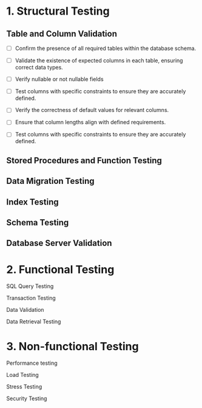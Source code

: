 # 1. Structural Testing

## Table and Column Validation

- [ ] Confirm the presence of all required tables within the database schema.

- [ ] Validate the existence of expected columns in each table, ensuring correct data types.

- [ ] Verify nullable or not nullable fields

- [ ] Test columns with specific constraints to ensure they are accurately defined.

- [ ] Verify the correctness of default values for relevant columns.

- [ ] Ensure that column lengths align with defined requirements.

- [ ] Test columns with specific constraints to ensure they are accurately defined.

## Stored Procedures and Function Testing

## Data Migration Testing

## Index Testing

## Schema Testing

## Database Server Validation


# 2. Functional Testing

SQL Query Testing

Transaction Testing

Data Validation

Data Retrieval Testing

# 3. Non-functional Testing

Performance testing

Load Testing

Stress Testing

Security Testing
